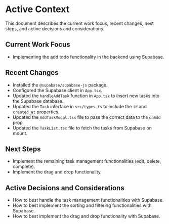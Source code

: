 # Active Context

This document describes the current work focus, recent changes, next steps, and active decisions and considerations.

## Current Work Focus
- Implementing the add todo functionality in the backend using Supabase.

## Recent Changes
- Installed the `@supabase/supabase-js` package.
- Configured the Supabase client in `App.tsx`.
- Updated the `handleAddTask` function in `App.tsx` to insert new tasks into the Supabase database.
- Updated the `Task` interface in `src/types.ts` to include the `id` and `created_at` properties.
- Updated the `AddTaskModal.tsx` file to pass the correct data to the `onAdd` prop.
- Updated the `TaskList.tsx` file to fetch the tasks from Supabase on mount.

## Next Steps
- Implement the remaining task management functionalities (edit, delete, complete).
- Implement the drag and drop functionality.

## Active Decisions and Considerations
- How to best handle the task management functionalities with Supabase.
- How to best implement the sorting and filtering functionalities with Supabase.
- How to best implement the drag and drop functionality with Supabase.
